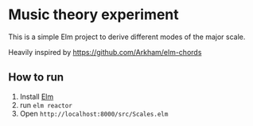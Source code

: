 # Music theory experiment

This is a simple Elm project to derive different modes of the major scale.

Heavily inspired by https://github.com/Arkham/elm-chords

## How to run

1) Install [Elm](https://guide.elm-lang.org/install.html)
2) run `elm reactor`
3) Open `http://localhost:8000/src/Scales.elm`

